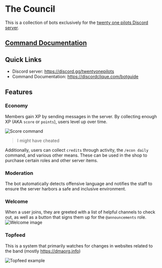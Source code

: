 # The Council

This is a collection of bots exclusively for the [twenty one pilots Discord server](https://discord.gg/twentyonepilots).

## [Command Documentation]()

## Quick Links

-   Discord server: https://discord.gg/twentyonepilots
-   Command Documentation: https://discordclique.com/botguide

## Features

### Economy

Members gain XP by sending messages in the server. By collecting enough XP (AKA `score` or `points`), users level up over time.

![Score command](https://i.imgur.com/PYyb1tO.png)

> I might have cheated

Additionally, users can collect `credits` through activity, the `/econ daily` command, and various other means. These can be used in the shop to purchase certain roles and other server items.

### Moderation

The bot automatically detects offensive language and notifies the staff to ensure the server harbors a safe and inclusive environment.

### Welcome

When a user joins, they are greeted with a list of helpful channels to check out, as well as a button that signs them up for the `@announcements` role.
![Welcome image](https://media.discordapp.net/attachments/470406597860917249/872288196682219610/unknown.png)

### Topfeed

This is a system that primarily watches for changes in websites related to the band (mostly https://dmaorg.info)

![Topfeed example](https://i.imgur.com/RVSj7iq.png)


